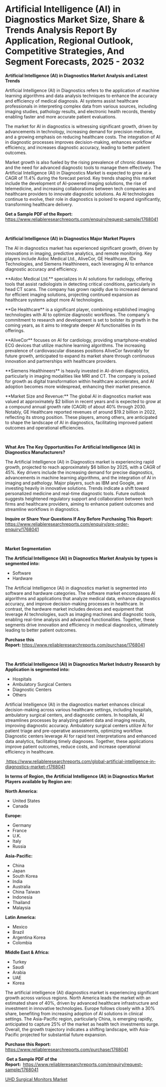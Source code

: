 <p><h1>Artificial Intelligence (AI) in Diagnostics Market Size, Share & Trends Analysis Report By Application, Regional Outlook, Competitive Strategies, And Segment Forecasts, 2025 - 2032</h1></p><p><strong>Artificial Intelligence (AI) in Diagnostics Market Analysis and Latest Trends</strong></p>
<p><p>Artificial Intelligence (AI) in Diagnostics refers to the application of machine learning algorithms and data analysis techniques to enhance the accuracy and efficiency of medical diagnosis. AI systems assist healthcare professionals in interpreting complex data from various sources, including imaging studies, pathology results, and electronic health records, thereby enabling faster and more accurate patient evaluations. </p><p>The market for AI in diagnostics is witnessing significant growth, driven by advancements in technology, increasing demand for precision medicine, and a growing emphasis on reducing healthcare costs. The integration of AI in diagnostic processes improves decision-making, enhances workflow efficiency, and increases diagnostic accuracy, leading to better patient outcomes. </p><p>Market growth is also fueled by the rising prevalence of chronic diseases and the need for advanced diagnostic tools to manage them effectively. The Artificial Intelligence (AI) in Diagnostics Market is expected to grow at a CAGR of 11.4% during the forecast period. Key trends shaping this market include the development of AI-powered imaging solutions, the rise of telemedicine, and increasing collaborations between tech companies and healthcare providers to innovate diagnostic solutions. As AI technologies continue to evolve, their role in diagnostics is poised to expand significantly, transforming healthcare delivery.</p></p>
<p><strong>Get a Sample PDF of the Report:&nbsp;</strong> <a href="https://www.reliableresearchreports.com/enquiry/request-sample/1768041?utm_campaign=3543&utm_medium=2&utm_source=Github&utm_content=ia&utm_term=25032025&utm_id=artificial-intelligence-ai-in-diagnostics">https://www.reliableresearchreports.com/enquiry/request-sample/1768041</a></p>
<p>&nbsp;</p>
<p><strong>Artificial Intelligence (AI) in Diagnostics Major Market Players</strong></p>
<p><p>The AI in diagnostics market has experienced significant growth, driven by innovations in imaging, predictive analytics, and remote monitoring. Key players include Aidoc Medical Ltd., AliveCor, GE Healthcare, IDx Technologies, and Siemens Healthineers, each leveraging AI to enhance diagnostic accuracy and efficiency.</p><p>**Aidoc Medical Ltd.** specializes in AI solutions for radiology, offering tools that assist radiologists in detecting critical conditions, particularly in head CT scans. The company has grown rapidly due to increased demand for efficient imaging solutions, projecting continued expansion as healthcare systems adopt more AI technologies.</p><p>**Ge Healthcare** is a significant player, combining established imaging technologies with AI to optimize diagnostic workflows. The company's commitment to research and development is set to bolster its growth in the coming years, as it aims to integrate deeper AI functionalities in its offerings.</p><p>**AliveCor** focuses on AI for cardiology, providing smartphone-enabled ECG devices that utilize machine learning algorithms. The increasing prevalence of cardiovascular diseases positions AliveCor favorably for future growth, anticipated to expand its market share through continuous innovation and partnerships with healthcare providers.</p><p>**Siemens Healthineers** is heavily invested in AI-driven diagnostics, particularly in imaging modalities like MRI and CT. The company is poised for growth as digital transformation within healthcare accelerates, and AI adoption becomes more widespread, enhancing their market presence.</p><p>**Market Size and Revenue:** The global AI in diagnostics market was valued at approximately $2 billion in recent years and is expected to grow at a compound annual growth rate (CAGR) of about 40% through 2030. Notably, GE Healthcare reported revenues of around $19.2 billion in 2022, reflecting its strong position. These players, among others, are anticipated to shape the landscape of AI in diagnostics, facilitating improved patient outcomes and operational efficiencies.</p></p>
<p>&nbsp;</p>
<p><strong>What Are The Key Opportunities For Artificial Intelligence (AI) in Diagnostics Manufacturers?</strong></p>
<p><p>The Artificial Intelligence (AI) in Diagnostics market is experiencing rapid growth, projected to reach approximately $6 billion by 2025, with a CAGR of 45%. Key drivers include the increasing demand for precise diagnostics, advancements in machine learning algorithms, and the integration of AI in imaging and pathology. Major players, such as IBM and Google, are investing heavily in innovative solutions. Trends indicate a shift toward personalized medicine and real-time diagnostic tools. Future outlook suggests heightened regulatory support and collaboration between tech firms and healthcare providers, aiming to enhance patient outcomes and streamline workflows in diagnostics.</p></p>
<p><strong>Inquire or Share Your Questions If Any Before Purchasing This Report:</strong> <a href="https://www.reliableresearchreports.com/enquiry/pre-order-enquiry/1768041?utm_campaign=3543&utm_medium=2&utm_source=Github&utm_content=ia&utm_term=25032025&utm_id=artificial-intelligence-ai-in-diagnostics">https://www.reliableresearchreports.com/enquiry/pre-order-enquiry/1768041</a></p>
<p>&nbsp;</p>
<p><strong>Market Segmentation</strong></p>
<p><strong>The Artificial Intelligence (AI) in Diagnostics Market Analysis by types is segmented into:</strong></p>
<p><ul><li>Software</li><li>Hardware</li></ul></p>
<p><p>The Artificial Intelligence (AI) in diagnostics market is segmented into software and hardware categories. The software market encompasses AI algorithms and applications that analyze medical data, enhance diagnostics accuracy, and improve decision-making processes in healthcare. In contrast, the hardware market includes devices and equipment that leverage AI technologies, such as imaging machines and diagnostic tools, enabling real-time analysis and advanced functionalities. Together, these segments drive innovation and efficiency in medical diagnostics, ultimately leading to better patient outcomes.</p></p>
<p><strong>Purchase this Report:&nbsp;</strong><a href="https://www.reliableresearchreports.com/purchase/1768041?utm_campaign=3543&utm_medium=2&utm_source=Github&utm_content=ia&utm_term=25032025&utm_id=artificial-intelligence-ai-in-diagnostics">https://www.reliableresearchreports.com/purchase/1768041</a></p>
<p>&nbsp;</p>
<p><strong>The Artificial Intelligence (AI) in Diagnostics Market Industry Research by Application is segmented into:</strong></p>
<p><ul><li>Hospitals</li><li>Ambulatory Surgical Centers</li><li>Diagnostic Centers</li><li>Others</li></ul></p>
<p><p>Artificial Intelligence (AI) in the diagnostics market enhances clinical decision-making across various healthcare settings, including hospitals, ambulatory surgical centers, and diagnostic centers. In hospitals, AI streamlines processes by analyzing patient data and imaging results, improving diagnostic accuracy. Ambulatory surgical centers utilize AI for patient triage and pre-operative assessments, optimizing workflow. Diagnostic centers leverage AI for rapid test interpretations and enhanced data analytics, facilitating timely diagnoses. Together, these applications improve patient outcomes, reduce costs, and increase operational efficiency in healthcare.</p></p>
<p><a href="https://www.reliableresearchreports.com/global-artificial-intelligence-in-diagnostics-market-r1768041?utm_campaign=3543&utm_medium=2&utm_source=Github&utm_content=ia&utm_term=25032025&utm_id=artificial-intelligence-ai-in-diagnostics">&nbsp;https://www.reliableresearchreports.com/global-artificial-intelligence-in-diagnostics-market-r1768041</a></p>
<p><strong>In terms of Region, the Artificial Intelligence (AI) in Diagnostics Market Players available by Region are:</strong></p>
<p>
    <p> <strong> North America: </strong>
        <ul>
            <li>United States</li>
            <li>Canada</li>
        </ul>
        </p> 
    <p> <strong> Europe: </strong>
        <ul>
            <li>Germany</li>
            <li>France</li>
            <li>U.K.</li>
            <li>Italy</li>
            <li>Russia</li>
        </ul>
        </p> 
    <p> <strong> Asia-Pacific: </strong>
        <ul>
            <li>China</li>
            <li>Japan</li>
            <li>South Korea</li>
            <li>India</li>
            <li>Australia</li>
            <li>China Taiwan</li>
            <li>Indonesia</li>
            <li>Thailand</li>
            <li>Malaysia</li>
        </ul>
        </p> 
    <p> <strong> Latin America: </strong>
        <ul>
            <li>Mexico</li>
            <li>Brazil</li>
            <li>Argentina Korea</li>
            <li>Colombia</li>
        </ul>
        </p> 
    <p> <strong> Middle East & Africa: </strong>
        <ul>
            <li>Turkey</li>
            <li>Saudi</li>
            <li>Arabia</li>
            <li>UAE</li>
            <li>Korea</li>
        </ul>
    </p>
    </p>
<p><p>The artificial intelligence (AI) diagnostics market is experiencing significant growth across various regions. North America leads the market with an estimated share of 40%, driven by advanced healthcare infrastructure and investment in innovative technologies. Europe follows closely with a 30% share, benefiting from increasing adoption of AI solutions in clinical settings. The Asia-Pacific region, particularly China, is emerging rapidly, anticipated to capture 25% of the market as health tech investments surge. Overall, the growth trajectory indicates a shifting landscape, with Asia-Pacific projected for substantial future expansion.</p></p>
<p><strong>Purchase this Report: </strong><a href="https://www.reliableresearchreports.com/purchase/1768041?utm_campaign=3543&utm_medium=2&utm_source=Github&utm_content=ia&utm_term=25032025&utm_id=artificial-intelligence-ai-in-diagnostics">https://www.reliableresearchreports.com/purchase/1768041</a></p>
<p>&nbsp;<strong>Get a Sample PDF of the Report:&nbsp;&nbsp;</strong><a href="https://www.reliableresearchreports.com/enquiry/request-sample/1768041?utm_campaign=3543&utm_medium=2&utm_source=Github&utm_content=ia&utm_term=25032025&utm_id=artificial-intelligence-ai-in-diagnostics">https://www.reliableresearchreports.com/enquiry/request-sample/1768041</a></p>
<p><strong></strong></p>
<p><p><a href="https://github.com/eymermanda0p/Market-Research-Report-List-1/blob/main/uhd-surgical-monitors-market.md?utm_campaign=3543&utm_medium=2&utm_source=Github&utm_content=ia&utm_term=25032025&utm_id=artificial-intelligence-ai-in-diagnostics">UHD Surgical Monitors Market</a></p></p>